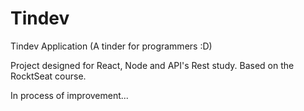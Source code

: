 # Tindev
Tindev Application (A tinder for programmers :D)

Project designed for React, Node and API's Rest study. Based on the RocktSeat course.

In process of improvement...
